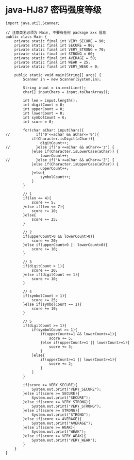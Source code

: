 # java-HJ87 密码强度等级


    import java.util.Scanner;
    
    // 注意类名必须为 Main, 不要有任何 package xxx 信息
    public class Main {
        private static final int VERY_SECURE = 90;
        private static final int SECURE = 80;
        private static final int VERY_STRONG = 70;
        private static final int STRONG = 60;
        private static final int AVERAGE = 50;
        private static final int WEAK = 25;
        private static final int VERY_WEAK = 0;
    
        public static void main(String[] args) {
            Scanner in = new Scanner(System.in);
    
            String input = in.nextLine();
            char[] inputChars = input.toCharArray();
    
            int len = input.length();
            int digitCount = 0;
            int upperCount = 0;
            int lowerCount = 0;
            int symbolCount = 0;
            int score = 0;
    
            for(char aChar: inputChars){
    //            if('0'<=aChar && aChar<='9'){
                if(Character.isDigit(aChar)){
                    digitCount++;
    //            }else if('a'<=aChar && aChar<='z') {
                }else if(Character.isLowerCase(aChar)) {
                    lowerCount++;
    //            }else if('A'<=aChar && aChar<='Z') {
                }else if(Character.isUpperCase(aChar)) {
                    upperCount++;
                }else{
                    symbolCount++;
                }
            }
    
            // 1
            if(len <= 4){
                score += 5;
            }else if(len <= 7){
                score += 10;
            }else{
                score += 25;
            }
    
            // 2
            if(upperCount>0 && lowerCount>0){
                score += 20;
            }else if(upperCount>0 || lowerCount>0){
                score += 10;
            }
    
            // 3
            if(digitCount > 1){
                score += 20;
            }else if(digitCount == 1){
                score += 10;
            }
    
            // 4
            if(symbolCount > 1){
                score += 25;
            }else if(symbolCount == 1){
                score += 10;
            }
    
            // 5
            if(digitCount >= 1){
                if(symbolCount >= 1){
                    if(upperCount>=1 && lowerCount>=1){
                        score += 5;
                    }else if(upperCount>=1 || lowerCount>=1){
                        score += 3;
                    }
                }else{
                    if(upperCount>=1 || lowerCount>=1){
                        score += 2;
                    }
                }
            }
    
            if(score >= VERY_SECURE){
                System.out.print("VERY_SECURE");
            }else if(score >= SECURE){
                System.out.print("SECURE");
            }else if(score >= VERY_STRONG){
                System.out.print("VERY_STRONG");
            }else if(score >= STRONG){
                System.out.print("STRONG");
            }else if(score >= AVERAGE){
                System.out.print("AVERAGE");
            }else if(score >= WEAK){
                System.out.print("WEAK");
            }else if(score >= VERY_WEAK){
                System.out.print("VERY_WEAK");
            }
        }
    }

  

